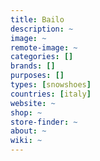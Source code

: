 ```yaml
---
title: Bailo
description: ~
image: ~
remote-image: ~
categories: []
brands: []
purposes: []
types: [snowshoes]
countries: [italy]
website: ~
shop: ~
store-finder: ~
about: ~
wiki: ~
---
```

